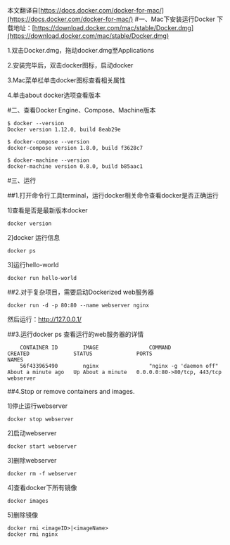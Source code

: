 本文翻译自[https://docs.docker.com/docker-for-mac/](https://docs.docker.com/docker-for-mac/)
#一、Mac下安装运行Docker
下载地址：[https://download.docker.com/mac/stable/Docker.dmg](https://download.docker.com/mac/stable/Docker.dmg)

1.双击Docker.dmg，拖动docker.dmg至Applications

2.安装完毕后，双击docker图标，启动docker

3.Mac菜单栏单击docker图标查看相关属性

4.单击about docker选项查看版本

#二、查看Docker Engine、Compose、Machine版本
```
$ docker --version
Docker version 1.12.0, build 8eab29e

$ docker-compose --version
docker-compose version 1.8.0, build f3628c7

$ docker-machine --version
docker-machine version 0.8.0, build b85aac1
```

#三、运行

##1.打开命令行工具terminal，运行docker相关命令查看docker是否正确运行

1]查看是否是最新版本docker
```
docker version
```

2]docker 运行信息
```
docker ps
```

3]运行hello-world
```
docker run hello-world
```

##2.对于复杂项目，需要启动Dockerized web服务器
```
docker run -d -p 80:80 --name webserver nginx
```

然后运行：http://127.0.0.1/


##3.运行docker ps  查看运行的web服务器的详情
```
    CONTAINER ID        IMAGE                COMMAND                  CREATED              STATUS              PORTS                              NAMES
    56f433965490        nginx                "nginx -g 'daemon off"   About a minute ago   Up About a minute   0.0.0.0:80->80/tcp, 443/tcp   webserver
```

##4.Stop or remove containers and images.

1]停止运行webserver
```
docker stop webserver
```

2]启动webserver
```
docker start webserver
```

3]删除webserver
```
docker rm -f webserver
```


4]查看docker下所有镜像
```
docker images
```

5]删除镜像
```
docker rmi <imageID>|<imageName>
docker rmi nginx
```

